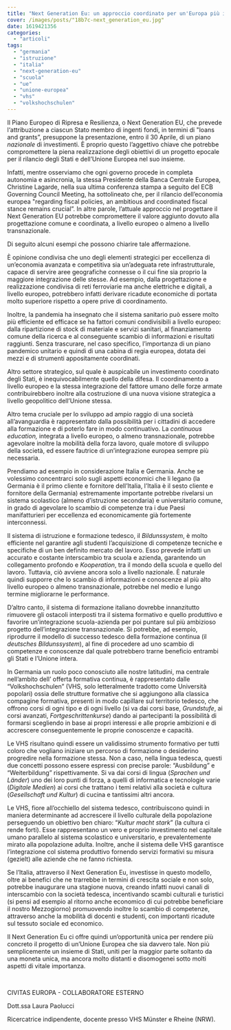 ```yaml
---
title: "Next Generation Eu: un approccio coordinato per un'Europa più integrata"
cover: /images/posts/"18b7c-next_generation_eu.jpg"
date: 1619421356
categories: 
  - "articoli"
tags: 
  - "germania"
  - "istruzione"
  - "italia"
  - "next-generation-eu"
  - "scuola"
  - "ue"
  - "unione-europea"
  - "vhs"
  - "volkshochschulen"
---
```


Il Piano Europeo di Ripresa e Resilienza, o Next Generation EU, che prevede l‘attribuzione a ciascun Stato membro di ingenti fondi, in termini di "loans and grants”, presuppone la presentazione, entro il 30 Aprile, di un piano _nazionale_ di investimenti. È proprio questo l’aggettivo chiave che potrebbe compromettere la piena realizzazione degli obiettivi di un progetto epocale per il rilancio degli Stati e dell’Unione Europea nel suo insieme.

Infatti, mentre osserviamo che ogni governo procede in completa autonomia e asincronia, la stessa Presidente della Banca Centrale Europea, Christine Lagarde, nella sua ultima conferenza stampa a seguito del ECB Governing Council Meeting, ha sottolineato che, per il rilancio dell’economia europea "regarding fiscal policies, an ambitious and coordinated fiscal stance remains crucial”. In altre parole, l’attuale approccio nel progettare il Next Generation EU potrebbe compromettere il valore aggiunto dovuto alla progettazione comune e coordinata, a livello europeo o almeno a livello transnazionale.

Di seguito alcuni esempi che possono chiarire tale affermazione.

È opinione condivisa che uno degli elementi strategici per eccellenza di un’economia avanzata e competitiva sia un’adeguata rete infrastrutturale, capace di servire aree geografiche connesse o il cui fine sia proprio la maggiore integrazione delle stesse. Ad esempio, dalla progettazione e realizzazione condivisa di reti ferroviarie ma anche elettriche e digitali, a livello europeo, potrebbero infatti derivare ricadute economiche di portata molto superiore rispetto a opere prive di coordinamento.

Inoltre, la pandemia ha insegnato che il sistema sanitario può essere molto più efficiente ed efficace se ha fattori comuni condivisibili a livello europeo: dalla ripartizione di stock di materiale e servizi sanitari, al finanziamento comune della ricerca e al conseguente scambio di informazioni e risultati raggiunti. Senza trascurare, nel caso specifico, l’importanza di un piano pandemico unitario e quindi di una cabina di regia europea, dotata dei mezzi e di strumenti appositamente coordinati.

Altro settore strategico, sul quale è auspicabile un investimento coordinato degli Stati, è inequivocabilmente quello della difesa. Il coordinamento a livello europeo e la stessa integrazione del fattore umano delle forze armate contribuirebbero inoltre alla costruzione di una nuova visione strategica a livello geopolitico dell’Unione stessa.

Altro tema cruciale per lo sviluppo ad ampio raggio di una società all’avanguardia è rappresentato dalla possibilità per i cittadini di accedere alla formazione e di poterlo fare in modo continuativo. La _continuous education,_ integrata a livello europeo, o almeno transnazionale, potrebbe agevolare inoltre la mobilità della forza lavoro, quale motore di sviluppo della società, ed essere fautrice di un’integrazione europea sempre più necessaria.

Prendiamo ad esempio in considerazione Italia e Germania. Anche se volessimo concentrarci solo sugli aspetti economici che li legano (la Germania è il primo cliente e fornitore dell’Italia, l’Italia è il sesto cliente e fornitore della Germania) estremamente importante potrebbe rivelarsi un sistema scolastico (almeno d’istruzione secondaria) e universitario comune, in grado di agevolare lo scambio di competenze tra i due Paesi manifatturieri per eccellenza ed economicamente già fortemente interconnessi.

Il sistema di istruzione e formazione tedesco, il _Bildunssystem_, è molto efficiente nel garantire agli studenti l’acquisizione di competenze tecniche e specifiche di un ben definito mercato del lavoro. Esso prevede infatti un accurato e costante interscambio tra scuola e azienda, garantendo un collegamento profondo e _Kooperation_, tra il mondo della scuola e quello del lavoro. Tuttavia, ciò avviene ancora solo a livello nazionale. È naturale quindi supporre che lo scambio di informazioni e conoscenze al più alto livello europeo o almeno transnazionale, potrebbe nel medio e lungo termine migliorarne le performance.

D’altro canto, il sistema di formazione italiano dovrebbe innanzitutto rimuovere gli ostacoli interposti tra il sistema formativo e quello produttivo e favorire un’integrazione scuola-azienda per poi puntare sul più ambizioso progetto dell’integrazione transnazionale. Si potrebbe, ad esempio, riprodurre il modello di successo tedesco della formazione continua (il _deutsches Bildunssystem_), al fine di procedere ad uno scambio di competenze e conoscenze dal quale potrebbero trarne beneficio entrambi gli Stati e l’Unione intera.

In Germania un ruolo poco conosciuto alle nostre latitudini, ma centrale nell’ambito dell’ offerta formativa continua, è rappresentato dalle “Volkshochschulen” (VHS, solo letteralmente tradotto come Università popolari) ossia delle strutture formative che si aggiungono alla classica compagine formativa, presenti in modo capillare sul territorio tedesco, che offrono corsi di ogni tipo e di ogni livello (si va dai corsi base, _Grundstufe_, ai corsi avanzati, _Fortgeschrittenkurse_) dando ai partecipanti la possibilità di formarsi scegliendo in base ai propri interessi e alle proprie ambizioni e di accrescere conseguentemente le proprie conoscenze e capacità.

Le VHS risultano quindi essere un validissimo strumento formativo per tutti coloro che vogliano iniziare un percorso di formazione o desiderino progredire nella formazione stessa. Non a caso, nella lingua tedesca, questi due concetti possono essere espressi con precise parole: “Ausbildung” e “Weiterbildung” rispettivamente. Si va dai corsi di lingua (_Sprachen und Länder_) uno dei loro punti di forza, a quelli di informatica e tecnologie varie (_Digitale Medien_) ai corsi che trattano i temi relativi alla società e cultura (_Gesellschaft und Kultur_) di cucina e tantissimi altri ancora.

Le VHS, fiore all’occhiello del sistema tedesco, contribuiscono quindi in maniera determinante ad accrescere il livello culturale della popolazione perseguendo un obiettivo ben chiaro: “_Kultur macht stark_” (la cultura ci rende forti). Esse rappresentano un vero e proprio investimento nel capitale umano parallelo al sistema scolastico e universitario, e prevalentemente mirato alla popolazione adulta. Inoltre, anche il sistema delle VHS garantisce l’integrazione col sistema produttivo fornendo servizi formativi su misura (gezielt) alle aziende che ne fanno richiesta.

Se l’Italia, attraverso il Next Generation Eu, investisse in questo modello, oltre ai benefici che ne trarrebbe in termini di crescita sociale e non solo, potrebbe inaugurare una stagione nuova, creando infatti nuovi canali di interscambio con la società tedesca, incentivando scambi culturali e turistici (si pensi ad esempio al ritorno anche economico di cui potrebbe beneficiare il nostro Mezzogiorno) promuovendo inoltre lo scambio di competenze, attraverso anche la mobilità di docenti e studenti, con importanti ricadute sul tessuto sociale ed economico.

Il Next Generation Eu ci offre quindi un’opportunità unica per rendere più concreto il progetto di un’Unione Europea che sia davvero tale. Non più semplicemente un insieme di Stati, uniti per la maggior parte soltanto da una moneta unica, ma ancora molto distanti e disomogenei sotto molti aspetti di vitale importanza.

 

CIVITAS EUROPA - COLLABORATORE ESTERNO

Dott.ssa Laura Paolucci

Ricercatrice indipendente, docente presso VHS Münster e Rheine (NRW).
